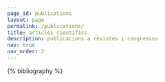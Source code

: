 ```yaml
---
page_id: publications
layout: page
permalink: /publications/
title: articles científics
description: publicacions a revistes i congressos
nav: true
nav_order: 2
---
```


<!-- _pages/publications.md -->
<div class="publications">

{% bibliography %}

</div>
